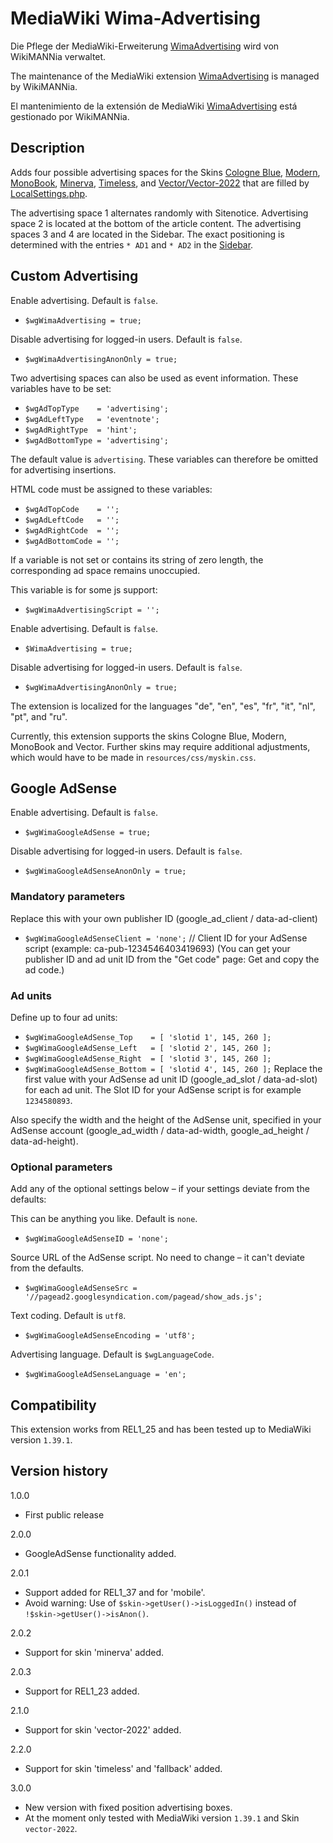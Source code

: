 # MediaWiki Wima-Advertising

Die Pflege der MediaWiki-Erweiterung [WimaAdvertising](https://www.mediawiki.org/wiki/Extension:WimaAdvertising) wird von WikiMANNia verwaltet.

The maintenance of the MediaWiki extension [WimaAdvertising](https://www.mediawiki.org/wiki/Extension:WimaAdvertising) is managed by WikiMANNia.

El mantenimiento de la extensión de MediaWiki [WimaAdvertising](https://www.mediawiki.org/wiki/Extension:WimaAdvertising) está gestionado por WikiMANNia.

## Description

Adds four possible advertising spaces for the Skins [Cologne Blue](https://www.mediawiki.org/wiki/Skin:Cologne_Blue), [Modern](https://www.mediawiki.org/wiki/Skin:Modern), [MonoBook](https://www.mediawiki.org/wiki/Skin:MonoBook), [Minerva](https://www.mediawiki.org/wiki/Skin:Minerva), [Timeless](https://www.mediawiki.org/wiki/Skin:Timeless), and [Vector/Vector-2022](https://www.mediawiki.org/wiki/Skin:Vector) that are filled by [LocalSettings.php](https://www.mediawiki.org/wiki/Manual:LocalSettings.php).

The advertising space 1 alternates randomly with Sitenotice. Advertising space 2 is located at the bottom of the article content. The advertising spaces 3 and 4 are located in the Sidebar. The exact positioning is determined with the entries `* AD1` and `* AD2` in the [Sidebar](https://www.mediawiki.org/wiki/MediaWiki:Sidebar).

## Custom Advertising

Enable advertising. Default is `false`.
* `$wgWimaAdvertising = true;`

Disable advertising for logged-in users. Default is `false`.
* `$wgWimaAdvertisingAnonOnly = true;`

Two advertising spaces can also be used as event information. These variables have to be set:

* `$wgAdTopType    = 'advertising';`
* `$wgAdLeftType   = 'eventnote';`
* `$wgAdRightType  = 'hint';`
* `$wgAdBottomType = 'advertising';`

The default value is `advertising`. These variables can therefore be omitted for advertising insertions.

HTML code must be assigned to these variables:

* `$wgAdTopCode    = '';`
* `$wgAdLeftCode   = '';`
* `$wgAdRightCode  = '';`
* `$wgAdBottomCode = '';`

If a variable is not set or contains its string of zero length, the corresponding ad space remains unoccupied.

This variable is for some js support:

* `$wgWimaAdvertisingScript = '';`

Enable advertising. Default is `false`.

* `$WimaAdvertising = true;`

Disable advertising for logged-in users. Default is `false`.

* `$wgWimaAdvertisingAnonOnly = true;`

The extension is localized for the languages "de", "en", "es", "fr", "it", "nl", "pt", and "ru".

Currently, this extension supports the skins Cologne Blue, Modern, MonoBook and Vector.
Further skins may require additional adjustments, which would have to be made in `resources/css/myskin.css`.

## Google AdSense

Enable advertising. Default is `false`.
* `$wgWimaGoogleAdSense = true;`

Disable advertising for logged-in users. Default is `false`.
* `$wgWimaGoogleAdSenseAnonOnly = true;`

### Mandatory parameters
Replace this with your own publisher ID (google_ad_client / data-ad-client)
* `$wgWimaGoogleAdSenseClient = 'none';` // Client ID for your AdSense script (example: ca-pub-1234546403419693)
(You can get your publisher ID and ad unit ID from the "Get code" page: Get and copy the ad code.)

### Ad units
Define up to four ad units:
* `$wgWimaGoogleAdSense_Top    = [ 'slotid 1', 145, 260 ];`
* `$wgWimaGoogleAdSense_Left   = [ 'slotid 2', 145, 260 ];`
* `$wgWimaGoogleAdSense_Right  = [ 'slotid 3', 145, 260 ];`
* `$wgWimaGoogleAdSense_Bottom = [ 'slotid 4', 145, 260 ];`
Replace the first value with your AdSense ad unit ID (google_ad_slot / data-ad-slot) for each ad unit. The Slot ID for your AdSense script is for example `1234580893`.

Also specify the width and the height of the AdSense unit, specified in your AdSense account (google_ad_width / data-ad-width, google_ad_height / data-ad-height).

### Optional parameters
Add any of the optional settings below – if your settings deviate from the defaults:

This can be anything you like. Default is `none`.
* `$wgWimaGoogleAdSenseID = 'none';`

Source URL of the AdSense script. No need to change – it can't deviate from the defaults.
* `$wgWimaGoogleAdSenseSrc = '//pagead2.googlesyndication.com/pagead/show_ads.js';`

Text coding. Default is `utf8`.
* `$wgWimaGoogleAdSenseEncoding = 'utf8';`

Advertising language. Default is `$wgLanguageCode`.
* `$wgWimaGoogleAdSenseLanguage = 'en';`

## Compatibility
This extension works from REL1_25 and has been tested up to MediaWiki version `1.39.1`.

## Version history

1.0.0

- First public release

2.0.0

- GoogleAdSense functionality added.

2.0.1

- Support added for REL1_37 and for 'mobile'.
- Avoid warning: Use of `$skin->getUser()->isLoggedIn()` instead of `!$skin->getUser()->isAnon()`.

2.0.2

- Support for skin 'minerva' added.

2.0.3

- Support for REL1_23 added.

2.1.0

- Support for skin 'vector-2022' added.

2.2.0

- Support for skin 'timeless' and 'fallback' added.

3.0.0

- New version with fixed position advertising boxes.
- At the moment only tested with MediaWiki version `1.39.1` and Skin `vector-2022`.
